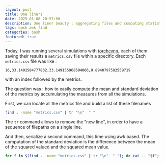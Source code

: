 ```yaml
---
layout: post
title: One liners
date: 2025-01-08 20:57:00
description: One liner beauty : aggregating files and computing statistics
tags: bash awk find
categories: bash
featured: true
---
```


Today, I was running several simulations with [torchcvnn](https://github.com/torchcvnn/examples/tree/main/nir_cinejense), each of them saving their results a `metrics.csv` file within a specific directory.
Each `metrics.csv` file was like :

```
16,33.1491584777832,33.149155968594066,0.8940797582559719
```

with an index followed by the metrics.

The question was : how to easily compute the mean and standard deviation of the
metrics by accumulating the measures from all the simulations.

First, we can locate all the metrics file and build a list of these filenames

```bash
find . -name "metrics.csv" | tr "\n"  " "
```

The `tr` command allows to remove the "new line", in order to have a sequence of
filepaths on a single line.

And then, serialize a second command, this time using awk based. The computation
of the standard deviation is the difference between the mean of the squared
valued and the squared mean value.

```bash
for f in $(find . -name "metrics.csv" | tr "\n"  " "); do cat -- "$f"; printf "\n"; done | awk -F ',' '{s+=$3; ss+=$3^2} END{print m=s/NR, sqrt(ss/NR-m^2)}'
```
